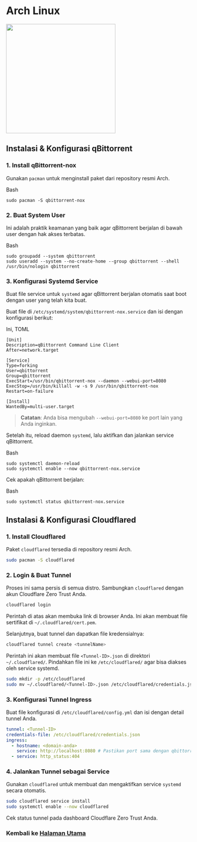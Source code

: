 
# Arch Linux

<img src="https://upload.wikimedia.org/wikipedia/commons/thumb/f/f9/Archlinux-logo-standard-version.svg/500px-Archlinux-logo-standard-version.svg.png" width="298">


## Instalasi & Konfigurasi qBittorrent

### 1. Install qBittorrent-nox

Gunakan `pacman` untuk menginstall paket dari repository resmi Arch.

Bash

```
sudo pacman -S qbittorrent-nox

```

### 2. Buat System User

Ini adalah praktik keamanan yang baik agar qBittorrent berjalan di bawah user dengan hak akses terbatas.

Bash

```
sudo groupadd --system qbittorrent
sudo useradd --system --no-create-home --group qbittorrent --shell /usr/bin/nologin qbittorrent

```

### 3. Konfigurasi Systemd Service

Buat file service untuk `systemd` agar qBittorrent berjalan otomatis saat boot dengan user yang telah kita buat.

Buat file di `/etc/systemd/system/qbittorrent-nox.service` dan isi dengan konfigurasi berikut:

Ini, TOML

```
[Unit]
Description=qBittorrent Command Line Client
After=network.target

[Service]
Type=forking
User=qbittorrent
Group=qbittorrent
ExecStart=/usr/bin/qbittorrent-nox --daemon --webui-port=8080
ExecStop=/usr/bin/killall -w -s 9 /usr/bin/qbittorrent-nox
Restart=on-failure

[Install]
WantedBy=multi-user.target

```

> **Catatan**: Anda bisa mengubah `--webui-port=8080` ke port lain yang Anda inginkan.

Setelah itu, reload daemon `systemd`, lalu aktifkan dan jalankan service qBittorrent.

Bash

```
sudo systemctl daemon-reload
sudo systemctl enable --now qbittorrent-nox.service

```

Cek apakah qBittorrent berjalan:

Bash

```
sudo systemctl status qbittorrent-nox.service

```

## Instalasi & Konfigurasi Cloudflared

### 1. Install Cloudflared

Paket `cloudflared` tersedia di repository resmi Arch.


```bash
sudo pacman -S cloudflared
```

### 2. Login & Buat Tunnel

Proses ini sama persis di semua distro. Sambungkan `cloudflared` dengan akun Cloudflare Zero Trust Anda.


```bash
cloudflared login
```

Perintah di atas akan membuka link di browser Anda. Ini akan membuat file sertifikat di `~/.cloudflared/cert.pem`.

Selanjutnya, buat tunnel dan dapatkan file kredensialnya:



```bash
cloudflared tunnel create <tunnelName>
```

Perintah ini akan membuat file `<Tunnel-ID>.json` di direktori `~/.cloudflared/`. Pindahkan file ini ke `/etc/cloudflared/` agar bisa diakses oleh service systemd.


```bash
sudo mkdir -p /etc/cloudflared
sudo mv ~/.cloudflared/<Tunnel-ID>.json /etc/cloudflared/credentials.json
```

### 3. Konfigurasi Tunnel Ingress

Buat file konfigurasi di `/etc/cloudflared/config.yml` dan isi dengan detail tunnel Anda.



```yaml
tunnel: <Tunnel-ID>
credentials-file: /etc/cloudflared/credentials.json
ingress:
  - hostname: <domain-anda>
    service: http://localhost:8080 # Pastikan port sama dengan qbittorrent
  - service: http_status:404

```

### 4. Jalankan Tunnel sebagai Service

Gunakan `cloudflared` untuk membuat dan mengaktifkan service `systemd` secara otomatis.

```bash
sudo cloudflared service install
sudo systemctl enable --now cloudflared
```

Cek status tunnel pada dashboard Cloudflare Zero Trust Anda.

### Kembali ke [Halaman Utama](../)
